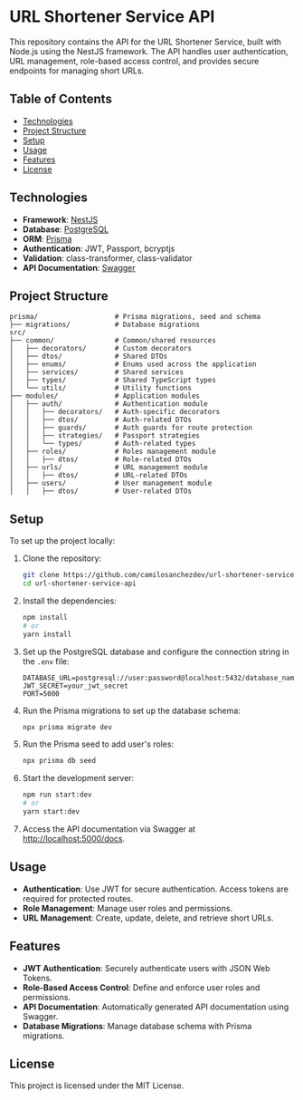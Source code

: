 
# URL Shortener Service API

This repository contains the API for the URL Shortener Service, built with Node.js using the NestJS framework. The API handles user authentication, URL management, role-based access control, and provides secure endpoints for managing short URLs.

## Table of Contents

- [Technologies](#technologies)
- [Project Structure](#project-structure)
- [Setup](#setup)
- [Usage](#usage)
- [Features](#features)
- [License](#license)

## Technologies

- **Framework**: [NestJS](https://nestjs.com/)
- **Database**: [PostgreSQL](https://www.postgresql.org/)
- **ORM**: [Prisma](https://www.prisma.io/)
- **Authentication**: JWT, Passport, bcryptjs
- **Validation**: class-transformer, class-validator
- **API Documentation**: [Swagger](https://swagger.io/)

## Project Structure

```plaintext
prisma/                   # Prisma migrations, seed and schema
├── migrations/           # Database migrations
src/
├── common/               # Common/shared resources
│   ├── decorators/       # Custom decorators
│   ├── dtos/             # Shared DTOs
│   ├── enums/            # Enums used across the application
│   ├── services/         # Shared services
│   ├── types/            # Shared TypeScript types
│   └── utils/            # Utility functions
├── modules/              # Application modules
│   ├── auth/             # Authentication module
│   │   ├── decorators/   # Auth-specific decorators
│   │   ├── dtos/         # Auth-related DTOs
│   │   ├── guards/       # Auth guards for route protection
│   │   ├── strategies/   # Passport strategies
│   │   └── types/        # Auth-related types
│   ├── roles/            # Roles management module
│   │   ├── dtos/         # Role-related DTOs
│   ├── urls/             # URL management module
│   │   ├── dtos/         # URL-related DTOs
│   ├── users/            # User management module
│   │   ├── dtos/         # User-related DTOs
```

## Setup

To set up the project locally:

1. Clone the repository:
   ```bash
   git clone https://github.com/camilosanchezdev/url-shortener-service-api.git
   cd url-shortener-service-api
   ```

2. Install the dependencies:
   ```bash
   npm install
   # or
   yarn install
   ```

3. Set up the PostgreSQL database and configure the connection string in the `.env` file:
   ```env
   DATABASE_URL=postgresql://user:password@localhost:5432/database_name
   JWT_SECRET=your_jwt_secret
   PORT=5000
   ```

4. Run the Prisma migrations to set up the database schema:
   ```bash
   npx prisma migrate dev
   ```

5. Run the Prisma seed to add user's roles:
   ```bash
   npx prisma db seed
   ```
   
6. Start the development server:
   ```bash
   npm run start:dev
   # or
   yarn start:dev
   ```

7. Access the API documentation via Swagger at [http://localhost:5000/docs](http://localhost:5000/docs).

## Usage

- **Authentication**: Use JWT for secure authentication. Access tokens are required for protected routes.
- **Role Management**: Manage user roles and permissions.
- **URL Management**: Create, update, delete, and retrieve short URLs.

## Features

- **JWT Authentication**: Securely authenticate users with JSON Web Tokens.
- **Role-Based Access Control**: Define and enforce user roles and permissions.
- **API Documentation**: Automatically generated API documentation using Swagger.
- **Database Migrations**: Manage database schema with Prisma migrations.

## License

This project is licensed under the MIT License.

